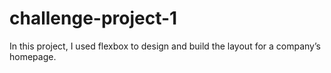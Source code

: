 # challenge-project-1
In this project, I used flexbox to design and build the layout for a company’s homepage.
